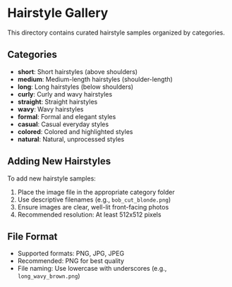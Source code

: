 # Hairstyle Gallery

This directory contains curated hairstyle samples organized by categories.

## Categories

- **short**: Short hairstyles (above shoulders)
- **medium**: Medium-length hairstyles (shoulder-length)
- **long**: Long hairstyles (below shoulders)
- **curly**: Curly and wavy hairstyles
- **straight**: Straight hairstyles
- **wavy**: Wavy hairstyles
- **formal**: Formal and elegant styles
- **casual**: Casual everyday styles
- **colored**: Colored and highlighted styles
- **natural**: Natural, unprocessed styles

## Adding New Hairstyles

To add new hairstyle samples:

1. Place the image file in the appropriate category folder
2. Use descriptive filenames (e.g., `bob_cut_blonde.png`)
3. Ensure images are clear, well-lit front-facing photos
4. Recommended resolution: At least 512x512 pixels

## File Format

- Supported formats: PNG, JPG, JPEG
- Recommended: PNG for best quality
- File naming: Use lowercase with underscores (e.g., `long_wavy_brown.png`)

